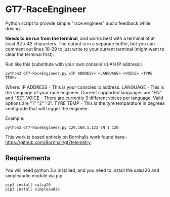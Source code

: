 # GT7-RaceEngineer
Python script to provide simple "race engineer" audio feedback while driving.

**Needs to be run from the terminal**, and works best with a terminal of at least 92 x 42 characters. The output is in a separate buffer, but you can comment out lines 10-29 to just write to your current terminal (might want to clear the terminal first).

Run like this (substitute with your own console's LAN IP address):

    python3 GT7-RaceEngineer.py <IP ADDRESS> <LANGUAGE> <VOICE> <TYRE TEMP>

Where:
	IP ADDRESS - This is your consoles ip address.
	LANGUAGE - This is the language of your race engineer. Current supported languages are "EN" and "SE".
	VOICE - There are currently 3 different voices per language. Valid options are "1" "2" "3".
	TYRE TEMP - This is the tyre temparature in degrees centigrade that will trigger the engineer. 

Example:

    python3 GT7-RaceEngineer.py 129.168.1.123 EN 1 120

This work is based entirely on Bornhalls work found here:- https://github.com/Bornhall/gt7telemetry

## Requirements
You will need python 3.x installed, and you need to install the salsa20 and simpleaudio module via pip:

    pip3 install salsa20
    pip3 install simpleaudio
